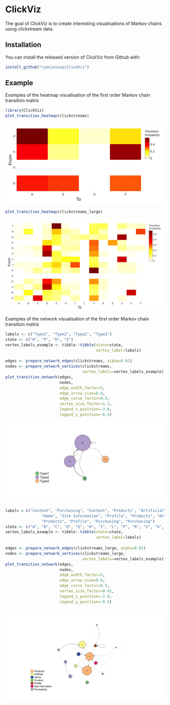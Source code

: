 
# ClickViz

<!-- badges: start -->
<!-- badges: end -->

The goal of ClickViz is to create interesting visualisations of Markov chains using clickstream data.

## Installation

You can install the released version of ClickViz from Github with:

``` r
install_github("ryanjessop/ClickViz")
```

## Example

Examples of the heatmap visualisation of the first order Markov chain transition matrix

``` r
library(ClickViz)
plot_transition_heatmap(clickstreams)
```

![](images/heatmap_ex1.png)

``` r
plot_transition_heatmap(clickstreams_large)
```

![](images/heatmap_ex2.png)

Examples of the network visualisation of the first order Markov chain transition matrix

```r
labels <- c("Type1", "Type2", "Type2", "Type3")
state <- c("H", "P", "D", "E")
vertex_labels_example <- tibble::tibble(state=state,
                                        vertex_label=labels)
    
edges <- prepare_network_edges(clickstreams, alpha=0.01)
nodes <- prepare_network_vertices(clickstreams,
                                  vertex_labels=vertex_labels_example)
plot_transition_network(edges,
                        nodes,
                        edge_width_factor=5,
                        edge_arrow_size=0.6,
                        edge_curve_factor=0.5,
                        vertex_size_factor=1.2,
                        legend_x_position=-3.0,
                        legend_y_position=-0.5)
```

![](images/network_ex1.png)

```r
labels = c("Content", "Purchasing", "Content", "Products", "Artificial",
                "Home", "Site Information", "Profile", "Products", "Artificial",
                "Products", "Profile", "Purchasing", "Purchasing")
state <- c("A", "B", "C", "D", "E", "H", "I", "L", "P", "R", "S", "U", "X", "Y")
vertex_labels_example <- tibble::tibble(state=state,
                                        vertex_label=labels)

edges <- prepare_network_edges(clickstreams_large, alpha=0.01)
nodes <- prepare_network_vertices(clickstreams_large,
                                  vertex_labels=vertex_labels_example)
plot_transition_network(edges,
                        nodes,
                        edge_width_factor=3,
                        edge_arrow_size=0.6,
                        edge_curve_factor=0.5,
                        vertex_size_factor=0.41,
                        legend_x_position=-2.0,
                        legend_y_position=-0.5)

```

![](images/network_ex2.png)

